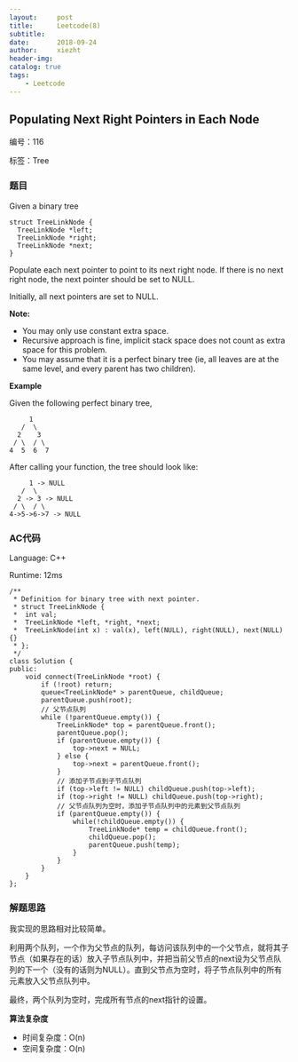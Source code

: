 ```yaml
---
layout:     post
title:      Leetcode(8)
subtitle:   
date:       2018-09-24
author:     xiezht
header-img: 
catalog: true
tags: 
    - Leetcode
---
```



## Populating Next Right Pointers in Each Node

编号：116

标签：Tree


### 题目

Given a binary tree

```
struct TreeLinkNode {
  TreeLinkNode *left;
  TreeLinkNode *right;
  TreeLinkNode *next;
}
```

Populate each next pointer to point to its next right node. If there is no next right node, the next pointer should be set to NULL.

Initially, all next pointers are set to NULL.

**Note:**

* You may only use constant extra space.
* Recursive approach is fine, implicit stack space does not count as extra space for this problem.
* You may assume that it is a perfect binary tree (ie, all leaves are at the same level, and every parent has two children).

**Example**

Given the following perfect binary tree,

```
     1
   /  \
  2    3
 / \  / \
4  5  6  7
```

After calling your function, the tree should look like:

```
     1 -> NULL
   /  \
  2 -> 3 -> NULL
 / \  / \
4->5->6->7 -> NULL
```

### AC代码

Language: C++

Runtime: 12ms

```
/**
 * Definition for binary tree with next pointer.
 * struct TreeLinkNode {
 *  int val;
 *  TreeLinkNode *left, *right, *next;
 *  TreeLinkNode(int x) : val(x), left(NULL), right(NULL), next(NULL) {}
 * };
 */
class Solution {
public:
    void connect(TreeLinkNode *root) {
        if (!root) return;
        queue<TreeLinkNode* > parentQueue, childQueue;
        parentQueue.push(root);
        // 父节点队列
        while (!parentQueue.empty()) {
            TreeLinkNode* top = parentQueue.front();
            parentQueue.pop();
            if (parentQueue.empty()) {
                top->next = NULL;
            } else {
                top->next = parentQueue.front();
            }
            // 添加子节点到子节点队列
            if (top->left != NULL) childQueue.push(top->left);
            if (top->right != NULL) childQueue.push(top->right);
            // 父节点队列为空时，添加子节点队列中的元素到父节点队列
            if (parentQueue.empty()) {
                while(!childQueue.empty()) {
                    TreeLinkNode* temp = childQueue.front();
                    childQueue.pop();
                    parentQueue.push(temp);
                }
            }
        }
    }
};
```

### 解题思路

我实现的思路相对比较简单。

利用两个队列，一个作为父节点的队列，每访问该队列中的一个父节点，就将其子节点（如果存在的话）放入子节点队列中，并把当前父节点的next设为父节点队列的下一个（没有的话则为NULL）。直到父节点为空时，将子节点队列中的所有元素放入父节点队列中。

最终，两个队列为空时，完成所有节点的next指针的设置。

**算法复杂度**

* 时间复杂度：O(n)
* 空间复杂度：O(n)